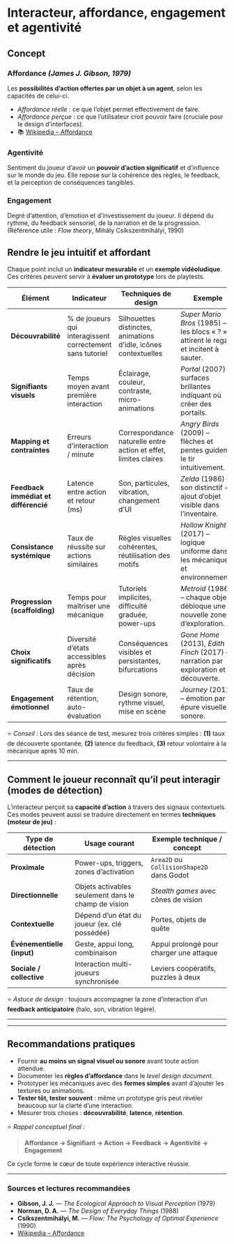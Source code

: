 # Interacteur, affordance, engagement et agentivité

## Concept

### Affordance *(James J. Gibson, 1979)*

Les **possibilités d’action offertes par un objet à un agent**, selon les capacités de celui-ci.

* *Affordance réelle* : ce que l’objet permet effectivement de faire.
* *Affordance perçue* : ce que l’utilisateur croit pouvoir faire (cruciale pour le design d’interfaces).
* 📚 [Wikipedia – Affordance](https://fr.wikipedia.org/wiki/Affordance)

### Agentivité
Sentiment du joueur d’avoir un **pouvoir d’action significatif** et d’influence sur le monde du jeu.
Elle repose sur la cohérence des règles, le feedback, et la perception de conséquences tangibles.

### Engagement

Degré d’attention, d’émotion et d’investissement du joueur. Il dépend du rythme, du feedback sensoriel, de la narration et de la progression.
(Référence utile : *Flow theory*, Mihály Csíkszentmihályi, 1990)



## Rendre le jeu intuitif et affordant 

Chaque point inclut un **indicateur mesurable** et un **exemple vidéoludique**.
Ces critères peuvent servir à **évaluer un prototype** lors de playtests.

| Élément                              | Indicateur                                                | Techniques de design                                            | Exemple                                                                              |
| ------------------------------------ | --------------------------------------------------------- | --------------------------------------------------------------- | ------------------------------------------------------------------------------------ |
| **Découvrabilité**                   | % de joueurs qui interagissent correctement sans tutoriel | Silhouettes distinctes, animations d’idle, icônes contextuelles | *Super Mario Bros* (1985) – les blocs « ? » attirent le regard et incitent à sauter. |
| **Signifiants visuels** | Temps moyen avant première interaction                    | Éclairage, couleur, contraste, micro-animations                 | *Portal* (2007) – surfaces brillantes indiquant où créer des portails.               |
| **Mapping et contraintes**           | Erreurs d’interaction / minute                            | Correspondance naturelle entre action et effet, limites claires | *Angry Birds* (2009) – flèches et pentes guident le tir intuitivement.               |
| **Feedback immédiat et différencié** | Latence entre action et retour (ms)                       | Son, particules, vibration, changement d’UI                     | *Zelda* (1986) – son distinctif + ajout d’objet visible dans l’inventaire.           |
| **Consistance systémique**           | Taux de réussite sur actions similaires                   | Règles visuelles cohérentes, réutilisation des motifs           | *Hollow Knight* (2017) – logique uniforme dans les mécaniques et environnements.     |
| **Progression (scaffolding)**        | Temps pour maîtriser une mécanique                        | Tutoriels implicites, difficulté graduée, power-ups             | *Metroid* (1986) – chaque objet débloque une nouvelle zone d’exploration.            |
| **Choix significatifs**              | Diversité d’états accessibles après décision              | Conséquences visibles et persistantes, bifurcations             | *Gone Home* (2013), *Edith Finch* (2017) – narration par exploration et découverte.  |
| **Engagement émotionnel**            | Taux de rétention, auto-évaluation                        | Design sonore, rythme visuel, mise en scène                     | *Journey* (2012) – émotion par épure visuelle et sonore.                             |

⭐ *Conseil :* Lors des séance de test, mesurez trois critères simples :
**(1)** taux de découverte spontanée, **(2)** latence du feedback, **(3)** retour volontaire à la mécanique après 10 min.

---

## Comment le joueur reconnaît qu’il peut interagir (modes de détection)

L’interacteur perçoit sa **capacité d’action** à travers des signaux contextuels.
Ces modes peuvent aussi se traduire directement en termes **techniques (moteur de jeu)** :

| Type de détection          | Usage courant                                       | Exemple technique / concept               |
| -------------------------- | --------------------------------------------------- | ----------------------------------------- |
| **Proximale**              | Power-ups, triggers, zones d’activation             | `Area2D` ou `CollisionShape2D` dans Godot |
| **Directionnelle**         | Objets activables seulement dans le champ de vision | *Stealth games* avec cônes de vision      |
| **Contextuelle**           | Dépend d’un état du joueur (ex. clé possédée)       | Portes, objets de quête                   |
| **Événementielle (input)** | Geste, appui long, combinaison                      | Appui prolongé pour charger une attaque   |
| **Sociale / collective**   | Interaction multi-joueurs synchronisée              | Leviers coopératifs, puzzles à deux       |

⭐ *Astuce de design :* toujours accompagner la zone d’interaction d’un **feedback anticipatoire** (halo, son, vibration légère).

---

---



##  Recommandations pratiques

* Fournir **au moins un signal visuel ou sonore** avant toute action attendue.
* Documenter les **règles d’affordance** dans le *level design document*.
* Prototyper les mécaniques avec des **formes simples** avant d’ajouter les textures ou animations.
* **Tester tôt, tester souvent** : même un prototype gris peut révéler beaucoup sur la clarté d’une interaction.
* Mesurer trois choses : **découvrabilité**, **latence**, **rétention**.

⭐ *Rappel conceptuel final :*

> **Affordance → Signifiant → Action → Feedback → Agentivité → Engagement**

Ce cycle forme le cœur de toute expérience interactive réussie.

---

### Sources et lectures recommandées

* **Gibson, J. J.** — *The Ecological Approach to Visual Perception* (1979)
* **Norman, D. A.** — *The Design of Everyday Things* (1988)
* **Csíkszentmihályi, M.** — *Flow: The Psychology of Optimal Experience* (1990)
* [Wikipedia – Affordance](https://fr.wikipedia.org/wiki/Affordance)



